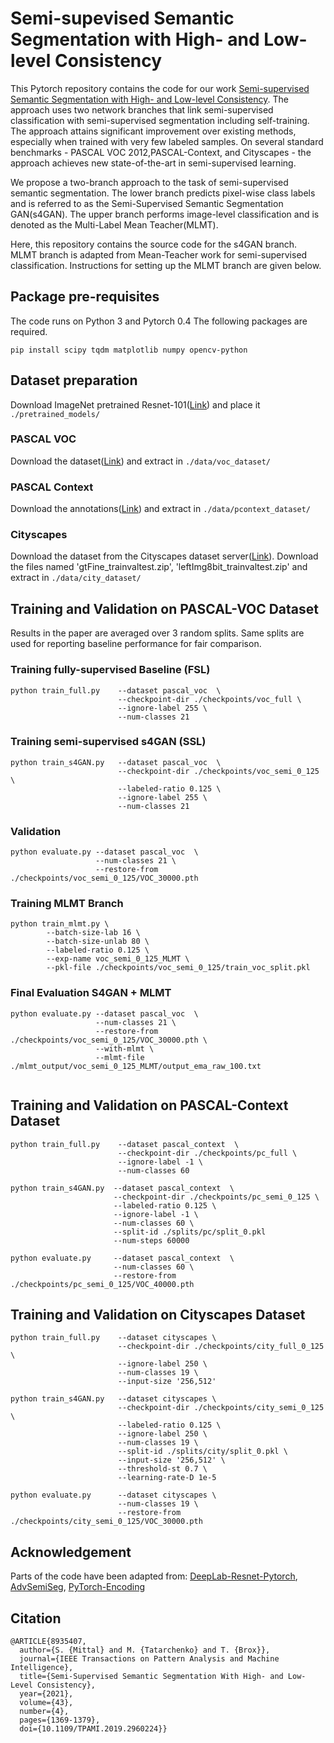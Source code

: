 # Semi-supevised Semantic Segmentation with High- and Low-level Consistency

This Pytorch repository contains the code for our work [Semi-supervised Semantic Segmentation with High- and Low-level Consistency](https://arxiv.org/pdf/1908.05724.pdf). The approach uses two network branches that link semi-supervised classification with semi-supervised segmentation including self-training. The approach attains significant improvement over existing methods, especially when trained with very few labeled samples. On several standard benchmarks - PASCAL VOC 2012,PASCAL-Context, and Cityscapes - the approach achieves new state-of-the-art in semi-supervised learning.

We propose a two-branch approach to the task of semi-supervised semantic segmentation. The lower branch predicts pixel-wise class labels and is referred to as the Semi-Supervised Semantic Segmentation GAN(s4GAN). The upper branch performs image-level classification and is denoted as the Multi-Label Mean Teacher(MLMT).

Here, this repository contains the source code for the s4GAN branch. MLMT branch is adapted from Mean-Teacher work for semi-supervised classification. Instructions for setting up the MLMT branch are given below. 


## Package pre-requisites
The code runs on Python 3 and Pytorch 0.4 The following packages are required. 

```
pip install scipy tqdm matplotlib numpy opencv-python
```

## Dataset preparation

Download ImageNet pretrained Resnet-101([Link](https://download.pytorch.org/models/resnet101-5d3b4d8f.pth)) and place it ```./pretrained_models/```

### PASCAL VOC
Download the dataset([Link](https://lmb.informatik.uni-freiburg.de/resources/datasets/voc_dataset.tar.gz)) and extract in ```./data/voc_dataset/```

### PASCAL Context
Download the annotations([Link](https://lmb.informatik.uni-freiburg.de/resources/datasets/pascal_context_labels.tar.gz)) and extract in ```./data/pcontext_dataset/```

### Cityscapes
Download the dataset from the Cityscapes dataset server([Link](https://www.cityscapes-dataset.com/)). Download the files named 'gtFine_trainvaltest.zip', 'leftImg8bit_trainvaltest.zip' and extract in ```./data/city_dataset/```  

## Training and Validation on PASCAL-VOC Dataset

Results in the paper are averaged over 3 random splits. Same splits are used for reporting baseline performance for fair comparison.

### Training fully-supervised Baseline (FSL)
```
python train_full.py    --dataset pascal_voc  \
                        --checkpoint-dir ./checkpoints/voc_full \
                        --ignore-label 255 \
                        --num-classes 21 
```
### Training semi-supervised s4GAN (SSL)
```
python train_s4GAN.py   --dataset pascal_voc  \
                        --checkpoint-dir ./checkpoints/voc_semi_0_125 \
                        --labeled-ratio 0.125 \
                        --ignore-label 255 \ 
                        --num-classes 21
``` 
### Validation 
```
python evaluate.py --dataset pascal_voc  \
                   --num-classes 21 \
                   --restore-from ./checkpoints/voc_semi_0_125/VOC_30000.pth 
```

### Training MLMT Branch

```
python train_mlmt.py \
        --batch-size-lab 16 \
        --batch-size-unlab 80 \
        --labeled-ratio 0.125 \
        --exp-name voc_semi_0_125_MLMT \
        --pkl-file ./checkpoints/voc_semi_0_125/train_voc_split.pkl
```

### Final Evaluation S4GAN + MLMT
```
python evaluate.py --dataset pascal_voc  \
                   --num-classes 21 \
                   --restore-from ./checkpoints/voc_semi_0_125/VOC_30000.pth \
                   --with-mlmt \
                   --mlmt-file ./mlmt_output/voc_semi_0_125_MLMT/output_ema_raw_100.txt
    
```

## Training and Validation on PASCAL-Context Dataset
```
python train_full.py    --dataset pascal_context  \
                        --checkpoint-dir ./checkpoints/pc_full \
                        --ignore-label -1 \
                        --num-classes 60

python train_s4GAN.py  --dataset pascal_context  \
                       --checkpoint-dir ./checkpoints/pc_semi_0_125 \
                       --labeled-ratio 0.125 \
                       --ignore-label -1 \
                       --num-classes 60 \
                       --split-id ./splits/pc/split_0.pkl
                       --num-steps 60000

python evaluate.py     --dataset pascal_context  \
                       --num-classes 60 \
                       --restore-from ./checkpoints/pc_semi_0_125/VOC_40000.pth
```

## Training and Validation on Cityscapes Dataset
```
python train_full.py    --dataset cityscapes \
                        --checkpoint-dir ./checkpoints/city_full_0_125 \
                        --ignore-label 250 \
                        --num-classes 19 \
                        --input-size '256,512'  

python train_s4GAN.py   --dataset cityscapes \
                        --checkpoint-dir ./checkpoints/city_semi_0_125 \
                        --labeled-ratio 0.125 \
                        --ignore-label 250 \
                        --num-classes 19 \
                        --split-id ./splits/city/split_0.pkl \
                        --input-size '256,512' \
                        --threshold-st 0.7 \
                        --learning-rate-D 1e-5 

python evaluate.py      --dataset cityscapes \
                        --num-classes 19 \
                        --restore-from ./checkpoints/city_semi_0_125/VOC_30000.pth 
```

## Acknowledgement

Parts of the code have been adapted from: 
[DeepLab-Resnet-Pytorch](https://github.com/speedinghzl/Pytorch-Deeplab), [AdvSemiSeg](https://github.com/hfslyc/AdvSemiSeg), [PyTorch-Encoding](https://github.com/zhanghang1989/PyTorch-Encoding)


## Citation



```
@ARTICLE{8935407,
  author={S. {Mittal} and M. {Tatarchenko} and T. {Brox}},
  journal={IEEE Transactions on Pattern Analysis and Machine Intelligence}, 
  title={Semi-Supervised Semantic Segmentation With High- and Low-Level Consistency}, 
  year={2021},
  volume={43},
  number={4},
  pages={1369-1379},
  doi={10.1109/TPAMI.2019.2960224}}
```

